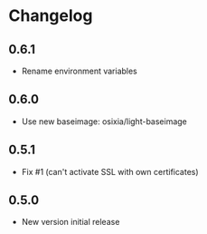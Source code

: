 # Changelog

## 0.6.1
  - Rename environment variables

## 0.6.0
  - Use new baseimage: osixia/light-baseimage

## 0.5.1
  - Fix #1 (can't activate SSL with own certificates)

## 0.5.0
  - New version initial release
